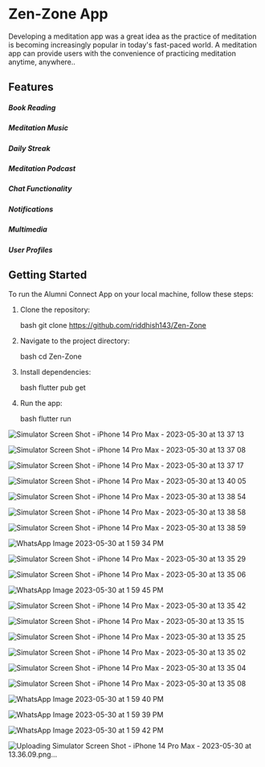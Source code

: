 # Zen-Zone App

Developing a meditation app was  a great idea as the practice of meditation is becoming increasingly popular in today's fast-paced world. A meditation app can provide users with the convenience of practicing meditation anytime, anywhere..

## Features

##### Book Reading
##### Meditation Music
##### Daily Streak
##### Meditation Podcast
##### Chat Functionality
##### Notifications
##### Multimedia 
##### User Profiles


## Getting Started

To run the Alumni Connect App on your local machine, follow these steps:

1. Clone the repository:

   bash
   git clone https://github.com/riddhish143/Zen-Zone
   

2. Navigate to the project directory:

   bash
   cd Zen-Zone
   

3. Install dependencies:

   bash
   flutter pub get
   

4. Run the app:

   bash
   flutter run



![Simulator Screen Shot - iPhone 14 Pro Max - 2023-05-30 at 13 37 13](https://github.com/riddhish143/Zen-Zone/assets/103731074/8a50e6d7-70ee-44ee-be9b-bccb2dc45caa)


![Simulator Screen Shot - iPhone 14 Pro Max - 2023-05-30 at 13 37 08](https://github.com/riddhish143/Zen-Zone/assets/103731074/8be812fb-eb13-40bf-9d79-21386d35e42c)


![Simulator Screen Shot - iPhone 14 Pro Max - 2023-05-30 at 13 37 17](https://github.com/riddhish143/Zen-Zone/assets/103731074/357df403-bca6-440d-a808-a6299c339c19)


![Simulator Screen Shot - iPhone 14 Pro Max - 2023-05-30 at 13 40 05](https://github.com/riddhish143/Zen-Zone/assets/103731074/f2e19efd-28be-4480-8556-ccf833cb3d6d)


![Simulator Screen Shot - iPhone 14 Pro Max - 2023-05-30 at 13 38 54](https://github.com/riddhish143/Zen-Zone/assets/103731074/13bc8315-6c75-47b9-a39d-a478d3d8bdcc)

![Simulator Screen Shot - iPhone 14 Pro Max - 2023-05-30 at 13 38 58](https://github.com/riddhish143/Zen-Zone/assets/103731074/db3da43f-2c8c-4647-8b83-2ad69e4088d2)


![Simulator Screen Shot - iPhone 14 Pro Max - 2023-05-30 at 13 38 59](https://github.com/riddhish143/Zen-Zone/assets/103731074/a52278e6-d478-4941-97a0-0d9b39289602)

![WhatsApp Image 2023-05-30 at 1 59 34 PM](https://github.com/riddhish143/Zen-Zone/assets/103731074/06089654-5d7f-4261-803c-aa127d2f385c)

![Simulator Screen Shot - iPhone 14 Pro Max - 2023-05-30 at 13 35 29](https://github.com/riddhish143/Zen-Zone/assets/103731074/fe2fc6e5-86a2-4910-86cb-e689b1e4c9d5)

![Simulator Screen Shot - iPhone 14 Pro Max - 2023-05-30 at 13 35 06](https://github.com/riddhish143/Zen-Zone/assets/103731074/f661ba1b-5995-4eac-98e9-fb88e6bed51b)

![WhatsApp Image 2023-05-30 at 1 59 45 PM](https://github.com/riddhish143/Zen-Zone/assets/103731074/5287e8c2-2724-418a-8612-ff550cbfa126)


![Simulator Screen Shot - iPhone 14 Pro Max - 2023-05-30 at 13 35 42](https://github.com/riddhish143/Zen-Zone/assets/103731074/17edd438-54ba-424d-8ecd-aab2ec6b82d1)



![Simulator Screen Shot - iPhone 14 Pro Max - 2023-05-30 at 13 35 15](https://github.com/riddhish143/Zen-Zone/assets/103731074/34c511ac-84aa-4f0c-af64-36f3dea8e4cc)


![Simulator Screen Shot - iPhone 14 Pro Max - 2023-05-30 at 13 35 25](https://github.com/riddhish143/Zen-Zone/assets/103731074/f025f8ac-8757-4fb0-9468-47df5acec711)


![Simulator Screen Shot - iPhone 14 Pro Max - 2023-05-30 at 13 35 02](https://github.com/riddhish143/Zen-Zone/assets/103731074/82791118-3662-4627-b4c6-7ece9016b8ef)

![Simulator Screen Shot - iPhone 14 Pro Max - 2023-05-30 at 13 35 04](https://github.com/riddhish143/Zen-Zone/assets/103731074/07f9f18a-dc69-4e3e-b1c3-fb4260e7876b)


![Simulator Screen Shot - iPhone 14 Pro Max - 2023-05-30 at 13 35 08](https://github.com/riddhish143/Zen-Zone/assets/103731074/04e77117-f71e-453f-bad9-315fd70a9a39)


![WhatsApp Image 2023-05-30 at 1 59 40 PM](https://github.com/riddhish143/Zen-Zone/assets/103731074/85538176-fafc-4764-a762-d7fc8a0ab4d6)

![WhatsApp Image 2023-05-30 at 1 59 39 PM](https://github.com/riddhish143/Zen-Zone/assets/103731074/19ba45c2-d972-4c99-a059-a7d249b30f27)

![WhatsApp Image 2023-05-30 at 1 59 42 PM](https://github.com/riddhish143/Zen-Zone/assets/103731074/1610c767-d928-4fb5-b532-74f03e24b962)


![Uploading Simulator Screen Shot - iPhone 14 Pro Max - 2023-05-30 at 13.36.09.png…]()

